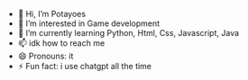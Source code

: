 - 👋 Hi, I’m Potayoes
- 👀 I’m interested in Game development
- 🌱 I’m currently learning Python, Html, Css, Javascript, Java
- 📫 idk how to reach me 
- 😄 Pronouns: it
- ⚡ Fun fact: i use chatgpt all the time 

